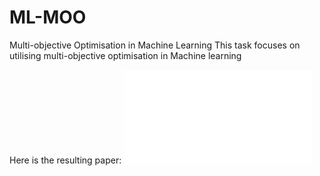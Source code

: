 # ML-MOO
Multi-objective Optimisation in Machine Learning This task focuses on utilising multi-objective optimisation in Machine learning

Here is the resulting paper: ![pdf](/report.pdf)

